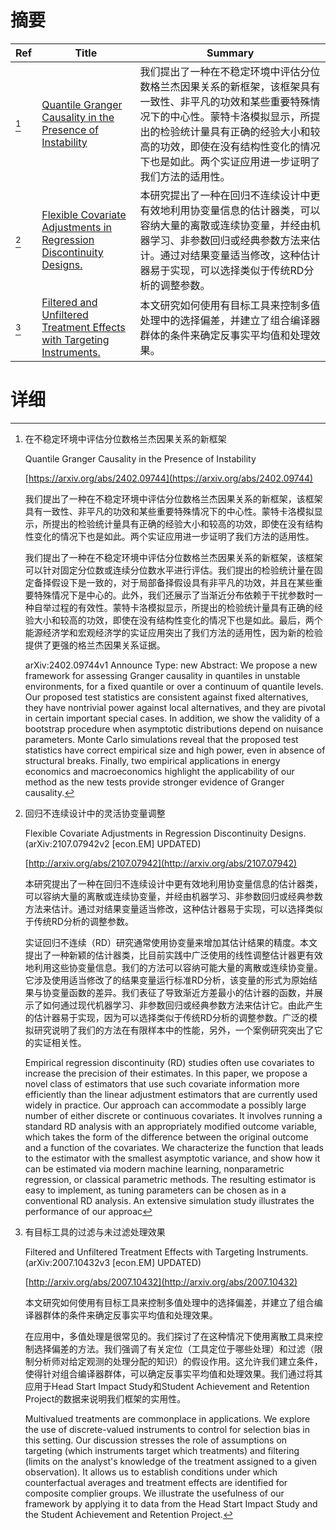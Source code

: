 # 摘要

| Ref | Title | Summary |
| --- | --- | --- |
| [^1] | [Quantile Granger Causality in the Presence of Instability](https://arxiv.org/abs/2402.09744) | 我们提出了一种在不稳定环境中评估分位数格兰杰因果关系的新框架，该框架具有一致性、非平凡的功效和某些重要特殊情况下的中心性。蒙特卡洛模拟显示，所提出的检验统计量具有正确的经验大小和较高的功效，即使在没有结构性变化的情况下也是如此。两个实证应用进一步证明了我们方法的适用性。 |
| [^2] | [Flexible Covariate Adjustments in Regression Discontinuity Designs.](http://arxiv.org/abs/2107.07942) | 本研究提出了一种在回归不连续设计中更有效地利用协变量信息的估计器类，可以容纳大量的离散或连续协变量，并经由机器学习、非参数回归或经典参数方法来估计。通过对结果变量适当修改，这种估计器易于实现，可以选择类似于传统RD分析的调整参数。 |
| [^3] | [Filtered and Unfiltered Treatment Effects with Targeting Instruments.](http://arxiv.org/abs/2007.10432) | 本文研究如何使用有目标工具来控制多值处理中的选择偏差，并建立了组合编译器群体的条件来确定反事实平均值和处理效果。 |

# 详细

[^1]: 在不稳定环境中评估分位数格兰杰因果关系的新框架

    Quantile Granger Causality in the Presence of Instability

    [https://arxiv.org/abs/2402.09744](https://arxiv.org/abs/2402.09744)

    我们提出了一种在不稳定环境中评估分位数格兰杰因果关系的新框架，该框架具有一致性、非平凡的功效和某些重要特殊情况下的中心性。蒙特卡洛模拟显示，所提出的检验统计量具有正确的经验大小和较高的功效，即使在没有结构性变化的情况下也是如此。两个实证应用进一步证明了我们方法的适用性。

    

    我们提出了一种在不稳定环境中评估分位数格兰杰因果关系的新框架，该框架可以针对固定分位数或连续分位数水平进行评估。我们提出的检验统计量在固定备择假设下是一致的，对于局部备择假设具有非平凡的功效，并且在某些重要特殊情况下是中心的。此外，我们还展示了当渐近分布依赖于干扰参数时一种自举过程的有效性。蒙特卡洛模拟显示，所提出的检验统计量具有正确的经验大小和较高的功效，即使在没有结构性变化的情况下也是如此。最后，两个能源经济学和宏观经济学的实证应用突出了我们方法的适用性，因为新的检验提供了更强的格兰杰因果关系证据。

    arXiv:2402.09744v1 Announce Type: new  Abstract: We propose a new framework for assessing Granger causality in quantiles in unstable environments, for a fixed quantile or over a continuum of quantile levels. Our proposed test statistics are consistent against fixed alternatives, they have nontrivial power against local alternatives, and they are pivotal in certain important special cases. In addition, we show the validity of a bootstrap procedure when asymptotic distributions depend on nuisance parameters. Monte Carlo simulations reveal that the proposed test statistics have correct empirical size and high power, even in absence of structural breaks. Finally, two empirical applications in energy economics and macroeconomics highlight the applicability of our method as the new tests provide stronger evidence of Granger causality.
    
[^2]: 回归不连续设计中的灵活协变量调整

    Flexible Covariate Adjustments in Regression Discontinuity Designs. (arXiv:2107.07942v2 [econ.EM] UPDATED)

    [http://arxiv.org/abs/2107.07942](http://arxiv.org/abs/2107.07942)

    本研究提出了一种在回归不连续设计中更有效地利用协变量信息的估计器类，可以容纳大量的离散或连续协变量，并经由机器学习、非参数回归或经典参数方法来估计。通过对结果变量适当修改，这种估计器易于实现，可以选择类似于传统RD分析的调整参数。

    

    实证回归不连续（RD）研究通常使用协变量来增加其估计结果的精度。本文提出了一种新颖的估计器类，比目前实践中广泛使用的线性调整估计器更有效地利用这些协变量信息。我们的方法可以容纳可能大量的离散或连续协变量。它涉及使用适当修改了的结果变量运行标准RD分析，该变量的形式为原始结果与协变量函数的差异。我们表征了导致渐近方差最小的估计器的函数，并展示了如何通过现代机器学习、非参数回归或经典参数方法来估计它。由此产生的估计器易于实现，因为可以选择类似于传统RD分析的调整参数。广泛的模拟研究说明了我们的方法在有限样本中的性能，另外，一个案例研究突出了它的实证相关性。

    Empirical regression discontinuity (RD) studies often use covariates to increase the precision of their estimates. In this paper, we propose a novel class of estimators that use such covariate information more efficiently than the linear adjustment estimators that are currently used widely in practice. Our approach can accommodate a possibly large number of either discrete or continuous covariates. It involves running a standard RD analysis with an appropriately modified outcome variable, which takes the form of the difference between the original outcome and a function of the covariates. We characterize the function that leads to the estimator with the smallest asymptotic variance, and show how it can be estimated via modern machine learning, nonparametric regression, or classical parametric methods. The resulting estimator is easy to implement, as tuning parameters can be chosen as in a conventional RD analysis. An extensive simulation study illustrates the performance of our approac
    
[^3]: 有目标工具的过滤与未过滤处理效果

    Filtered and Unfiltered Treatment Effects with Targeting Instruments. (arXiv:2007.10432v3 [econ.EM] UPDATED)

    [http://arxiv.org/abs/2007.10432](http://arxiv.org/abs/2007.10432)

    本文研究如何使用有目标工具来控制多值处理中的选择偏差，并建立了组合编译器群体的条件来确定反事实平均值和处理效果。

    

    在应用中，多值处理是很常见的。我们探讨了在这种情况下使用离散工具来控制选择偏差的方法。我们强调了有关定位（工具定位于哪些处理）和过滤（限制分析师对给定观测的处理分配的知识）的假设作用。这允许我们建立条件，使得针对组合编译器群体，可以确定反事实平均值和处理效果。我们通过将其应用于Head Start Impact Study和Student Achievement and Retention Project的数据来说明我们框架的实用性。

    Multivalued treatments are commonplace in applications. We explore the use of discrete-valued instruments to control for selection bias in this setting. Our discussion stresses the role of assumptions on targeting (which instruments target which treatments) and filtering (limits on the analyst's knowledge of the treatment assigned to a given observation). It allows us to establish conditions under which counterfactual averages and treatment effects are identified for composite complier groups. We illustrate the usefulness of our framework by applying it to data from the Head Start Impact Study and the Student Achievement and Retention Project.
    

